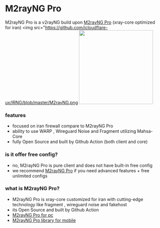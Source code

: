 # M2rayNG Pro
M2rayNG Pro is a v2rayNG build upon [M2rayNG Pro](https://github.com/icloudflare-ux/Xray-core) (xray-core optimized for iran)
<img src="https://github.com/icloudflare-ux/IRNG/blob/master/M2rayNG.png
<img src="https://github.com/icloudflare-ux/IRNG/blob/master/M2rayNG.png?raw=true" width="240" ><br>
### features
- focused on iran firewall compare to M2rayNG Pro
- ability to use WARP , Wireguard Noise and Fragment utilizing Mahsa-Core
- fully Open Source and built by Github Action (both client and core)


### is it offer free config?
- no, M2rayNG Pro is pure client and does not have built-in free config
- we recommend [M2rayNG Pro](https://t.me/icloudflare) if you need advanced features + free unlimited configs


### what is M2rayNG Pro?
- M2rayNG Pro is xray-core customized for iran with cutting-edge technology like fragment , wireguard noise and fakehost
- its Open Source and built by Github Action
- [M2rayNG Pro for pc](https://github.com/icloudflare-ux/Xray-core)
- [M2rayNG Pro library for mobile](https://github.com/icloudflare-ux/AndroidLibXrayLite) 
